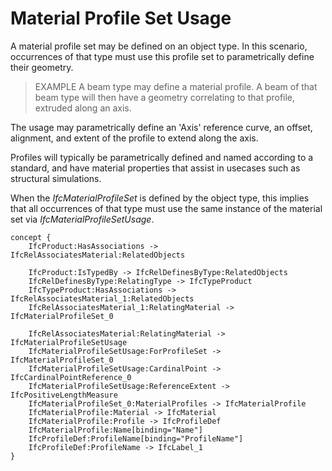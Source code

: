 Material Profile Set Usage
==========================

A material profile set may be defined on an object type. In this scenario, occurrences of that type must use this profile set to parametrically define their geometry.

> EXAMPLE A beam type may define a material profile. A beam of that beam type will then have a geometry correlating to that profile, extruded along an axis.

The usage may parametrically define an 'Axis' reference curve, an offset, alignment, and extent of the profile to extend along the axis.

Profiles will typically be parametrically defined and named according to a standard, and have material properties that assist in usecases such as structural simulations.

When the _IfcMaterialProfileSet_ is defined by the object type, this implies that all occurrences of that type must use the same instance of the material set via _IfcMaterialProfileSetUsage_.

```
concept {
    IfcProduct:HasAssociations -> IfcRelAssociatesMaterial:RelatedObjects

    IfcProduct:IsTypedBy -> IfcRelDefinesByType:RelatedObjects
    IfcRelDefinesByType:RelatingType -> IfcTypeProduct
    IfcTypeProduct:HasAssociations -> IfcRelAssociatesMaterial_1:RelatedObjects
    IfcRelAssociatesMaterial_1:RelatingMaterial -> IfcMaterialProfileSet_0

    IfcRelAssociatesMaterial:RelatingMaterial -> IfcMaterialProfileSetUsage
    IfcMaterialProfileSetUsage:ForProfileSet -> IfcMaterialProfileSet_0
    IfcMaterialProfileSetUsage:CardinalPoint -> IfcCardinalPointReference_0
    IfcMaterialProfileSetUsage:ReferenceExtent -> IfcPositiveLengthMeasure
    IfcMaterialProfileSet_0:MaterialProfiles -> IfcMaterialProfile
    IfcMaterialProfile:Material -> IfcMaterial
    IfcMaterialProfile:Profile -> IfcProfileDef
    IfcMaterialProfile:Name[binding="Name"]
    IfcProfileDef:ProfileName[binding="ProfileName"]
    IfcProfileDef:ProfileName -> IfcLabel_1
}
```
